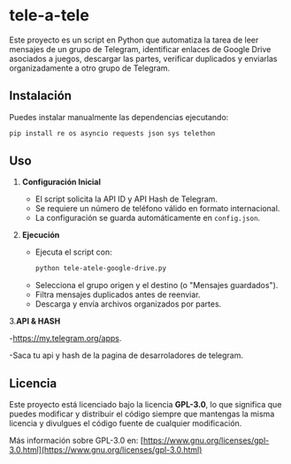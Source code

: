 # tele-a-tele

Este proyecto es un script en Python que automatiza la tarea de leer mensajes de un grupo de Telegram, identificar enlaces de Google Drive asociados a juegos, descargar las partes, verificar duplicados y enviarlas organizadamente a otro grupo de Telegram.

## Instalación

  Puedes instalar manualmente las dependencias ejecutando:

```bash
pip install re os asyncio requests json sys telethon
```

## Uso

1. **Configuración Inicial**

   - El script solicita la API ID y API Hash de Telegram.
   - Se requiere un número de teléfono válido en formato internacional.
   - La configuración se guarda automáticamente en `config.json`.

2. **Ejecución**

   - Ejecuta el script con:
     ```bash
     python tele-atele-google-drive.py
     ```
   - Selecciona el grupo origen y el destino (o "Mensajes guardados").
   - Filtra mensajes duplicados antes de reenviar.
   - Descarga y envía archivos organizados por partes.

3.**API & HASH**

  -https://my.telegram.org/apps.
  
  -Saca tu api y hash de la pagina de desarroladores de telegram.

## Licencia

Este proyecto está licenciado bajo la licencia **GPL-3.0**, lo que significa que puedes modificar y distribuir el código siempre que mantengas la misma licencia y divulgues el código fuente de cualquier modificación.

Más información sobre GPL-3.0 en: [https://www.gnu.org/licenses/gpl-3.0.html](https://www.gnu.org/licenses/gpl-3.0.html)


